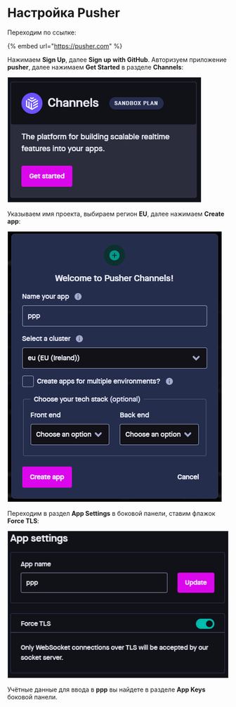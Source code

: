 # Настройка Pusher

Переходим по ссылке:

{% embed url="https://pusher.com" %}

Нажимаем **Sign Up**, далее **Sign up with GitHub**. Авторизуем приложение **pusher**, далее нажимаем **Get Started** в разделе **Channels**:

![](<../.gitbook/assets/image (347).png>)

Указываем имя проекта, выбираем регион **EU**, далее нажимаем **Create app**:

![](<../.gitbook/assets/image (354).png>)

Переходим в раздел **App Settings** в боковой панели, ставим флажок **Force TLS**:

![](<../.gitbook/assets/image (356).png>)

Учётные данные для ввода в **ppp** вы найдете в разделе **App Keys** боковой панели.
